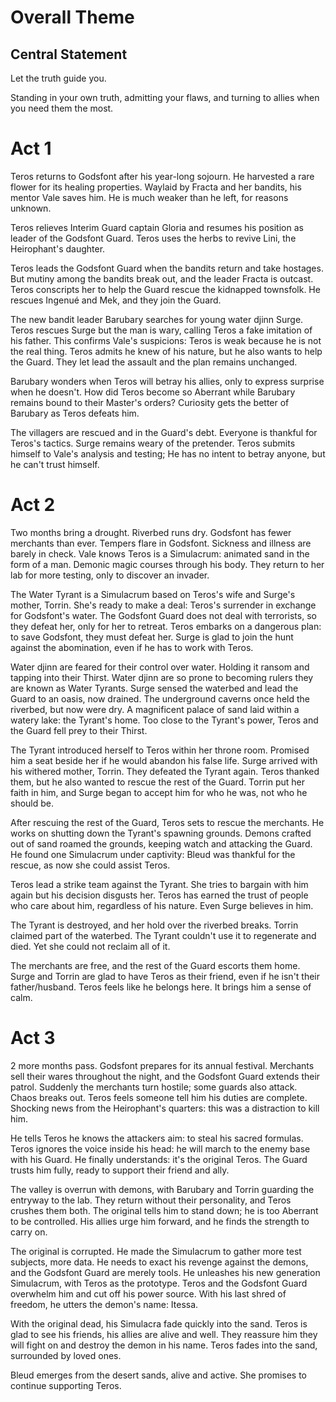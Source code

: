 # Overall Theme
## Central Statement
Let the truth guide you.

Standing in your own truth, admitting your flaws, and turning to allies when you need them the most.
# Act 1
Teros returns to Godsfont after his year-long sojourn.
He harvested a rare flower for its healing properties.
Waylaid by Fracta and her bandits, his mentor Vale saves him.
He is much weaker than he left, for reasons unknown.

Teros relieves Interim Guard captain Gloria and resumes his position as leader of the Godsfont Guard.
Teros uses the herbs to revive Lini, the Heirophant's daughter.

Teros leads the Godsfont Guard when the bandits return and take hostages. 
But mutiny among the bandits break out, and the leader Fracta is outcast.
Teros conscripts her to help the Guard rescue the kidnapped townsfolk.
He rescues Ingenué and Mek, and they join the Guard.

The new bandit leader Barubary searches for young water djinn Surge.
Teros rescues Surge but the man is wary, calling Teros a fake imitation of his father.
This confirms Vale's suspicions: Teros is weak because he is not the real thing.
Teros admits he knew of his nature, but he also wants to help the Guard.
They let lead the assault and the plan remains unchanged.

Barubary wonders when Teros will betray his allies, only to express surprise when he doesn't.
How did Teros become so Aberrant while Barubary remains bound to their Master's orders?
Curiosity gets the better of Barubary as Teros defeats him.

The villagers are rescued and in the Guard's debt.
Everyone is thankful for Teros's tactics.
Surge remains weary of the pretender.
Teros submits himself to Vale's analysis and testing;
He has no intent to betray anyone, but he can't trust himself.

# Act 2
Two months bring a drought. Riverbed runs dry. Godsfont has fewer merchants than ever.
Tempers flare in Godsfont. Sickness and illness are barely in check.
Vale knows Teros is a Simulacrum: animated sand in the form of a man.
Demonic magic courses through his body.
They return to her lab for more testing, only to discover an invader.

The Water Tyrant is a Simulacrum based on Teros's wife and Surge's mother, Torrin.
She's ready to make a deal: Teros's surrender in exchange for Godsfont's water.
The Godsfont Guard does not deal with terrorists, so they defeat her, only for her to retreat.
Teros embarks on a dangerous plan: to save Godsfont, they must defeat her.
Surge is glad to join the hunt against the abomination, even if he has to work with Teros.

Water djinn are feared for their control over water. Holding it ransom and tapping into their Thirst.
Water djinn are so prone to becoming rulers they are known as Water Tyrants.
Surge sensed the waterbed and lead the Guard to an oasis, now drained.
The underground caverns once held the riverbed, but now were dry.
A magnificent palace of sand laid within a watery lake: the Tyrant's home.
Too close to the Tyrant's power, Teros and the Guard fell prey to their Thirst.

The Tyrant introduced herself to Teros within her throne room.
Promised him a seat beside her if he would abandon his false life.
Surge arrived with his withered mother, Torrin. They defeated the Tyrant again.
Teros thanked them, but he also wanted to rescue the rest of the Guard.
Torrin put her faith in him, and Surge began to accept him for who he was, not who he should be.

After rescuing the rest of the Guard, Teros sets to rescue the merchants.
He works on shutting down the Tyrant's spawning grounds.
Demons crafted out of sand roamed the grounds, keeping watch and attacking the Guard.
He found one Simulacrum under captivity: Bleud was thankful for the rescue, as now she could assist Teros.

Teros lead a strike team against the Tyrant.
She tries to bargain with him again but his decision disgusts her.
Teros has earned the trust of people who care about him, regardless of his nature.
Even Surge believes in him.

The Tyrant is destroyed, and her hold over the riverbed breaks.
Torrin claimed part of the waterbed.
The Tyrant couldn't use it to regenerate and died.
Yet she could not reclaim all of it.

The merchants are free, and the rest of the Guard escorts them home.
Surge and Torrin are glad to have Teros as their friend, even if he isn't their father/husband.
Teros feels like he belongs here. It brings him a sense of calm.

# Act 3
2 more months pass. Godsfont prepares for its annual festival.
Merchants sell their wares throughout the night, and the Godsfont Guard extends their patrol.
Suddenly the merchants turn hostile; some guards also attack. Chaos breaks out.
Teros feels someone tell him his duties are complete. 
Shocking news from the Heirophant's quarters: this was a distraction to kill him.

He tells Teros he knows the attackers aim: to steal his sacred formulas.
Teros ignores the voice inside his head: he will march to the enemy base with his Guard.
He finally understands: it's the original Teros.
The Guard trusts him fully, ready to support their friend and ally.

The valley is overrun with demons, with Barubary and Torrin guarding the entryway to the lab.
They return without their personality, and Teros crushes them both.
The original tells him to stand down; he is too Aberrant to be controlled.
His allies urge him forward, and he finds the strength to carry on.

The original is corrupted. He made the Simulacrum to gather more test subjects, more data.
He needs to exact his revenge against the demons, and the Godsfont Guard are merely tools.
He unleashes his new generation Simulacrum, with Teros as the prototype.
Teros and the Godsfont Guard overwhelm him and cut off his power source.
With his last shred of freedom, he utters the demon's name: Itessa.

With the original dead, his Simulacra fade quickly into the sand.
Teros is glad to see his friends, his allies are alive and well.
They reassure him they will fight on and destroy the demon in his name.
Teros fades into the sand, surrounded by loved ones.

Bleud emerges from the desert sands, alive and active.
She promises to continue supporting Teros.
